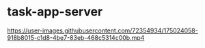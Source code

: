 # task-app-server

https://user-images.githubusercontent.com/72354934/175024058-918b8015-c1d8-4be7-83eb-468c5314c00b.mp4


